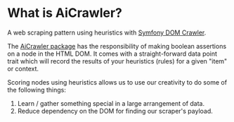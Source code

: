 # What is AiCrawler?

A web scraping pattern using heuristics with [Symfony DOM Crawler](http://symfony.com/doc/current/components/dom_crawler.html).

The [AiCrawler package](https://github.com/danrichards/aicrawler) has the responsibility of making boolean assertions on a node in the HTML DOM. It comes with a straight-forward data point trait which will record the results of your heuristics (rules) for a given "item" or context.

Scoring nodes using heuristics allows us to use our creativity to do some of the following things: 
1. Learn / gather something special in a large arrangement of data.
2. Reduce dependency on the DOM for finding our scraper's payload.